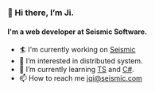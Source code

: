 ### 👋 Hi there, I’m Ji.
#### I'm a web developer at Seismic Software.

- :surfer: I'm currently working on [Seismic](https://www.seismic.com)
- 👀 I’m interested in distributed system.
- 🌱 I’m currently learning [TS](https://www.typescriptlang.org/) and [C#](https://dotnet.microsoft.com/en-us/languages/csharp).
- 📫 How to reach me jqi@seismic.com


<!---
monominia/monominia is a ✨ special ✨ repository because its `README.md` (this file) appears on your GitHub profile.
You can click the Preview link to take a look at your changes.
--->
